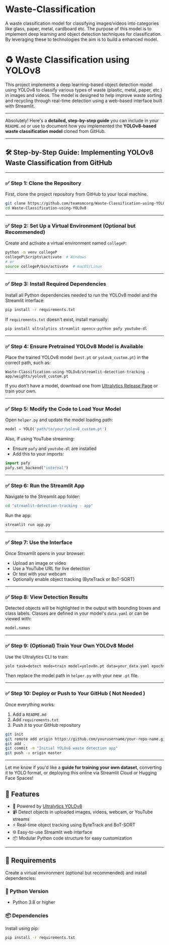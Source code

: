 # Waste-Classification
A waste classification model for classifying images/videos into categories like glass, paper, metal, cardboard etc.  The purpose of this model is to implement deep learning and object detection techniques for classification. By leveraging these to technologies the aim is to build a enhanced model.

# ♻️ Waste Classification using YOLOv8

This project implements a deep learning-based object detection model using YOLOv8 to classify various types of waste (plastic, metal, paper, etc.) in images and videos. The model is designed to help improve waste sorting and recycling through real-time detection using a web-based interface built with Streamlit.

---
Absolutely! Here's a **detailed, step-by-step guide** you can include in your `README.md` or use to document how you implemented the **YOLOv8-based waste classification model** cloned from GitHub.

---

## 🛠️ Step-by-Step Guide: Implementing YOLOv8 Waste Classification from GitHub

---

### ✅ **Step 1: Clone the Repository**

First, clone the project repository from GitHub to your local machine.

```bash
git clone https://github.com/teamsmcorg/Waste-Classification-using-YOLOv8.git
cd Waste-Classification-using-YOLOv8
```

---

### ✅ **Step 2: Set Up a Virtual Environment (Optional but Recommended)**

Create and activate a virtual environment named `collegeP`:

```bash
python -m venv collegeP
collegeP\Scripts\activate  # Windows
# or
source collegeP/bin/activate  # macOS/Linux
```

---

### ✅ **Step 3: Install Required Dependencies**

Install all Python dependencies needed to run the YOLOv8 model and the Streamlit interface:

```bash
pip install -r requirements.txt
```

If `requirements.txt` doesn't exist, install manually:

```bash
pip install ultralytics streamlit opencv-python pafy youtube-dl
```

---

### ✅ **Step 4: Ensure Pretrained YOLOv8 Model is Available**

Place the trained YOLOv8 model (`best.pt` or `yolov8_custom.pt`) in the correct path, such as:

```
Waste-Classification-using-YOLOv8/streamlit-detection-tracking - app/weights/yolov8_custom.pt
```

If you don't have a model, download one from [Ultralytics Release Page](https://github.com/ultralytics/assets/releases) or train your own.

---

### ✅ **Step 5: Modify the Code to Load Your Model**

Open `helper.py` and update the model loading path:

```python
model = YOLO('path/to/your/yolov8_custom.pt')
```

Also, if using YouTube streaming:

* Ensure `pafy` and `youtube-dl` are installed
* Add this to your imports:

```python
import pafy
pafy.set_backend("internal")
```

---

### ✅ **Step 6: Run the Streamlit App**

Navigate to the Streamlit app folder:

```bash
cd "streamlit-detection-tracking - app"
```

Run the app:

```bash
streamlit run app.py
```

---

### ✅ **Step 7: Use the Interface**

Once Streamlit opens in your browser:

* Upload an image or video
* Use a YouTube URL for live detection
* Or test with your webcam
* Optionally enable object tracking (ByteTrack or BoT-SORT)

---

### ✅ **Step 8: View Detection Results**

Detected objects will be highlighted in the output with bounding boxes and class labels. Classes are defined in your model's `data.yaml` or can be viewed with:

```python
model.names
```

---

### ✅ **Step 9: (Optional) Train Your Own YOLOv8 Model**

Use the Ultralytics CLI to train:

```bash
yolo task=detect mode=train model=yolov8n.pt data=your_data.yaml epochs=50 imgsz=640
```

Then replace the model path in `helper.py` with your new `.pt` file.

---

### ✅ **Step 10: Deploy or Push to Your GitHub** ( Not Needed )

Once everything works:

1. Add a `README.md`
2. Add `requirements.txt`
3. Push it to your GitHub repository

```bash
git init
git remote add origin https://github.com/yourusername/your-repo-name.git
git add .
git commit -m "Initial YOLOv8 waste detection app"
git push -u origin master
```

---

Let me know if you'd like a **guide for training your own dataset**, converting it to YOLO format, or deploying this online via Streamlit Cloud or Hugging Face Spaces!

## 🚀 Features

- 🧠 Powered by [Ultralytics YOLOv8](https://github.com/ultralytics/ultralytics)
- 📹 Detect objects in uploaded images, videos, webcam, or YouTube streams
- ⚡ Real-time object tracking using ByteTrack and BoT-SORT
- 🌐 Easy-to-use Streamlit web interface
- 📦 Modular Python code structure for easy customization

---

## 🧱 Requirements

Create a virtual environment (optional but recommended) and install dependencies:

### 🔧 Python Version
- Python 3.8 or higher

### 📦 Dependencies

Install using pip:

```bash
pip install -r requirements.txt
